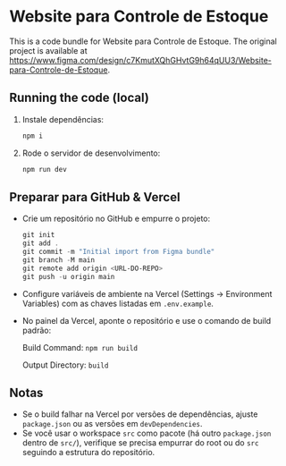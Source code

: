 
  # Website para Controle de Estoque

  This is a code bundle for Website para Controle de Estoque. The original project is available at https://www.figma.com/design/c7KmutXQhGHvtG9h64qUU3/Website-para-Controle-de-Estoque.

  ## Running the code (local)

  1. Instale dependências:

     ```powershell
     npm i
     ```

  2. Rode o servidor de desenvolvimento:

     ```powershell
     npm run dev
     ```

  ## Preparar para GitHub & Vercel

  - Crie um repositório no GitHub e empurre o projeto:

    ```powershell
    git init
    git add .
    git commit -m "Initial import from Figma bundle"
    git branch -M main
    git remote add origin <URL-DO-REPO>
    git push -u origin main
    ```

  - Configure variáveis de ambiente na Vercel (Settings -> Environment Variables) com as chaves listadas em `.env.example`.

  - No painel da Vercel, aponte o repositório e use o comando de build padrão:

    Build Command: `npm run build`

    Output Directory: `build`

  ## Notas

  - Se o build falhar na Vercel por versões de dependências, ajuste `package.json` ou as versões em `devDependencies`.
  - Se você usar o workspace `src` como pacote (há outro `package.json` dentro de `src/`), verifique se precisa empurrar do root ou do `src` seguindo a estrutura do repositório.
